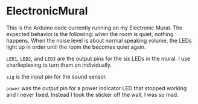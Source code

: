 # ElectronicMural

This is the Arduino code currently running on my Electronic Mural. The expected behavior is the following: when the room is quiet, nothing happens. When the noise level is about normal speaking volume, the LEDs light up in order until the room the becomes quiet again.

`LED1`, `LED2`, and `LED3` are the output pins for the six LEDs in the mural. I use charlieplexing to turn them on individually.

`sig` is the input pin for the sound sensor.

`power` was the output pin for a power indicator LED that stopped working and I never fixed. Instead I took the sticker off the wall, I was so mad. 
